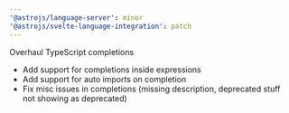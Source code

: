 ```yaml
---
'@astrojs/language-server': minor
'@astrojs/svelte-language-integration': patch
---
```


Overhaul TypeScript completions

- Add support for completions inside expressions
- Add support for auto imports on completion
- Fix misc issues in completions (missing description, deprecated stuff not showing as deprecated)
